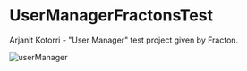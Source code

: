 # UserManagerFractonsTest
Arjanit Kotorri - "User Manager" test project given by Fracton.


![userManager](https://user-images.githubusercontent.com/65542153/109375220-70b41680-78bb-11eb-85d5-84d2bd9cba96.gif)
